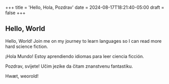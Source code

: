 +++
title = 'Hello, Hola, Pozdrav'
date = 2024-08-17T18:21:40-05:00
draft = false
+++
## Hello, World

Hello, World! Join me on my journey to learn languages so I can read more hard science fiction.

¡Hola Mundo! Estoy aprendiendo idiomas para leer ciencia ficción.

Pozdrav, svijete! Učim jezike da čitam znanstvenu fantastiku.

Hwæt, weorold!